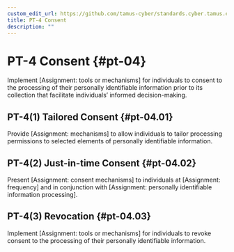 ```yaml
---
custom_edit_url: https://github.com/tamus-cyber/standards.cyber.tamus.edu/tree/main/content/tamus.edu/TAMUS_profile.xml
title: PT-4 Consent
description: ""
---
```


# PT-4 Consent {#pt-04}

Implement [Assignment: tools or mechanisms] for individuals to consent to the processing of their personally identifiable information prior to its collection that facilitate individuals’ informed decision-making.

## PT-4(1) Tailored Consent {#pt-04.01}

Provide [Assignment: mechanisms] to allow individuals to tailor processing permissions to selected elements of personally identifiable information.

## PT-4(2) Just-in-time Consent {#pt-04.02}

Present [Assignment: consent mechanisms] to individuals at [Assignment: frequency] and in conjunction with [Assignment: personally identifiable information processing].

## PT-4(3) Revocation {#pt-04.03}

Implement [Assignment: tools or mechanisms] for individuals to revoke consent to the processing of their personally identifiable information.

